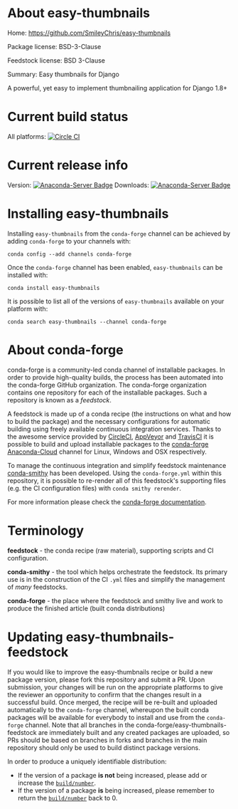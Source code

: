 About easy-thumbnails
=====================

Home: https://github.com/SmileyChris/easy-thumbnails

Package license: BSD-3-Clause

Feedstock license: BSD 3-Clause

Summary: Easy thumbnails for Django

A powerful, yet easy to implement thumbnailing application for Django 1.8+

Current build status
====================

All platforms: [![Circle CI](https://circleci.com/gh/conda-forge/easy-thumbnails-feedstock.svg?style=shield)](https://circleci.com/gh/conda-forge/easy-thumbnails-feedstock)

Current release info
====================
Version: [![Anaconda-Server Badge](https://anaconda.org/conda-forge/easy-thumbnails/badges/version.svg)](https://anaconda.org/conda-forge/easy-thumbnails)
Downloads: [![Anaconda-Server Badge](https://anaconda.org/conda-forge/easy-thumbnails/badges/downloads.svg)](https://anaconda.org/conda-forge/easy-thumbnails)

Installing easy-thumbnails
==========================

Installing `easy-thumbnails` from the `conda-forge` channel can be achieved by adding `conda-forge` to your channels with:

```
conda config --add channels conda-forge
```

Once the `conda-forge` channel has been enabled, `easy-thumbnails` can be installed with:

```
conda install easy-thumbnails
```

It is possible to list all of the versions of `easy-thumbnails` available on your platform with:

```
conda search easy-thumbnails --channel conda-forge
```


About conda-forge
=================

conda-forge is a community-led conda channel of installable packages.
In order to provide high-quality builds, the process has been automated into the
conda-forge GitHub organization. The conda-forge organization contains one repository
for each of the installable packages. Such a repository is known as a *feedstock*.

A feedstock is made up of a conda recipe (the instructions on what and how to build
the package) and the necessary configurations for automatic building using freely
available continuous integration services. Thanks to the awesome service provided by
[CircleCI](https://circleci.com/), [AppVeyor](http://www.appveyor.com/)
and [TravisCI](https://travis-ci.org/) it is possible to build and upload installable
packages to the [conda-forge](https://anaconda.org/conda-forge)
[Anaconda-Cloud](http://docs.anaconda.org/) channel for Linux, Windows and OSX respectively.

To manage the continuous integration and simplify feedstock maintenance
[conda-smithy](http://github.com/conda-forge/conda-smithy) has been developed.
Using the ``conda-forge.yml`` within this repository, it is possible to re-render all of
this feedstock's supporting files (e.g. the CI configuration files) with ``conda smithy rerender``.

For more information please check the [conda-forge documentation](https://conda-forge.org/docs/).

Terminology
===========

**feedstock** - the conda recipe (raw material), supporting scripts and CI configuration.

**conda-smithy** - the tool which helps orchestrate the feedstock.
                   Its primary use is in the construction of the CI ``.yml`` files
                   and simplify the management of *many* feedstocks.

**conda-forge** - the place where the feedstock and smithy live and work to
                  produce the finished article (built conda distributions)


Updating easy-thumbnails-feedstock
==================================

If you would like to improve the easy-thumbnails recipe or build a new
package version, please fork this repository and submit a PR. Upon submission,
your changes will be run on the appropriate platforms to give the reviewer an
opportunity to confirm that the changes result in a successful build. Once
merged, the recipe will be re-built and uploaded automatically to the
`conda-forge` channel, whereupon the built conda packages will be available for
everybody to install and use from the `conda-forge` channel.
Note that all branches in the conda-forge/easy-thumbnails-feedstock are
immediately built and any created packages are uploaded, so PRs should be based
on branches in forks and branches in the main repository should only be used to
build distinct package versions.

In order to produce a uniquely identifiable distribution:
 * If the version of a package **is not** being increased, please add or increase
   the [``build/number``](http://conda.pydata.org/docs/building/meta-yaml.html#build-number-and-string).
 * If the version of a package **is** being increased, please remember to return
   the [``build/number``](http://conda.pydata.org/docs/building/meta-yaml.html#build-number-and-string)
   back to 0.